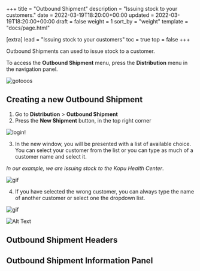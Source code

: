 +++
title = "Outbound Shipment"
description = "Issuing stock to your customers."
date = 2022-03-19T18:20:00+00:00
updated = 2022-03-19T18:20:00+00:00
draft = false
weight = 1
sort_by = "weight"
template = "docs/page.html"

[extra]
lead = "Issuing stock to your customers"
toc = true
top = false
+++

Outbound Shipments can used to issue stock to a customer. 

To access the **Outbound Shipment** menu, press the **Distribution** menu in the navigation panel. 

![gotooos](/docs/gotoos2.png)

## Creating a new Outbound Shipment

1. Go to **Distribution** > **Outbound Shipment**
2. Press the **New Shipment** button, in the top right corner

![login!](/docs/clicknewshipment.png)


3. In the new window, you will be presented with a list of available choice. You can select your customer from the list or you can type as much of a customer name and select it. 

*In our example, we are issuing stock to the Kopu Health Center*. 

![gif](/docs/os_select_customer.gif)


4.  If you have selected the wrong customer, you can always type the name of another customer or select one the dropdown list.  


![gif](/docs/os_change_customer.gif)



![Alt Text](https://media.giphy.com/media/vFKqnCdLPNOKc/giphy.gif)

## Outbound Shipment Headers



## Outbound Shipment Information Panel





